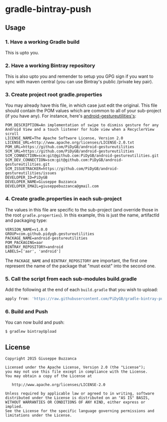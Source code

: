 gradle-bintray-push
===============

## Usage

### 1. Have a working Gradle build
This is upto you.

### 2. Have a working Bintray repository
This is also upto you and remender to setup you GPG sign if you want to sync with maven central (you can use Bintray's public /private key pair).

### 3. Create project root gradle.properties
You may already have this file, in which case just edit the original. This file should contain the POM values which are common to all of your sub-project (if you have any). For instance, here's [android-gestureutilities's](https://github.com/PiDyGB/android-gestureutilities):

```properties
POM_DESCRIPTION=An implementation of swipe to dismiss gesture for any Android View and a touch listener for hide view when a RecyclerView scroll
LICENSE_NAME=The Apache Software License, Version 2.0
LICENSE_URL=http://www.apache.org/licenses/LICENSE-2.0.txt
POM_URL=https://github.com/PiDyGB/android-gestureutilities
SCM_URL=https://github.com/PiDyGB/android-gestureutilities
SCM_CONNECTION=scm:git@github.com:PiDyGB/android-gestureutilities.git
SCM_DEV_CONNECTION=scm:git@github.com:PiDyGB/android-gestureutilities.git
SCM_ISSUETRACKER=https://github.com/PiDyGB/android-gestureutilities/issues
DEVELOPER_ID=PiDyGB
DEVELOPER_NAME=Giuseppe Buzzanca
DEVELOPER_EMAIL=giuseppebuzzanca@gmail.com
```

### 4. Create gradle.properties in each sub-project
The values in this file are specific to the sub-project (and override those in the root `gradle.properties`). In this example, this is just the name, artifactId and packaging type:

```properties
VERSION_NAME=v1.0.0
GROUP=com.github.pidygb.gestureutilities
PACKAGE_NAME=android-gestureutilities
POM_PACKAGING=aar
BINTRAY_REPOSITORY=android
LABELS=['aar', 'android']
```

The `PACKAGE_NAME` and `BINTRAY_REPOSITORY` are important, the first one represent the name of the package that "must exist" into the second one.

### 5. Call the script from each sub-modules build.gradle

Add the following at the end of each `build.gradle` that you wish to upload:

```groovy
apply from: 'https://raw.githubusercontent.com/PiDyGB/gradle-bintray-push/master/gradle-bintray-push.gradle'
```

### 6. Build and Push

You can now build and push:

```bash
$ gradlew bintrayUpload
```

## License

    Copyright 2015 Giuseppe Buzzanca

    Licensed under the Apache License, Version 2.0 (the "License");
    you may not use this file except in compliance with the License.
    You may obtain a copy of the License at

       http://www.apache.org/licenses/LICENSE-2.0

    Unless required by applicable law or agreed to in writing, software
    distributed under the License is distributed on an "AS IS" BASIS,
    WITHOUT WARRANTIES OR CONDITIONS OF ANY KIND, either express or implied.
    See the License for the specific language governing permissions and
    limitations under the License.

